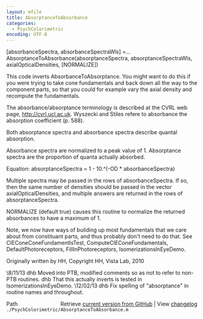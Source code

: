 ```yaml
---
layout: mfile
title: AbsorptanceToAbsorbance
categories:
  - PsychColorimetric
encoding: UTF-8
---
```


[absorbanceSpectra, absorbanceSpectraWls] =...
  AbsorptanceToAbsorbance(absorptanceSpectra, absorptanceSpectraWls, axialOpticalDensities, [NORMALIZE])

This code inverts AbsorbanceToAbsorptance.  You might want to do this if you were trying
to take cone fundamentals and back down all the way to the component parts, so that you
could for example vary the axial density and recompute the fundamentals.

The absorbance/absorptance terminology is described at the
CVRL web page, http://cvrl.ucl.ac.uk.  Wyszecki and Stiles refere to absorbance
the absorption coefficient (p. 588).

Both absorptance spectra and absorbance spectra describe quantal absorption.

Absorbance spectra are normalized to a peak value of 1.
Absorptance spectra are the proportion of quanta actually absorbed.

Equation: absorptanceSpectra = 1 - 10.^(-OD \* absorbanceSpectra)

Multiple spectra may be passed in the rows of absorbanceSpectra.  If
so, then the same number of densities should be passed in the vector
axialOpticalDensities, and multiple answers are returned in the rows
of absorptanceSpectra.

NORMALIZE (default true) causes this routine to normalize the returned absorbances to
have a maximum of 1.

Note, we now have ways of building up most fundamentals that we care about
from constituant parts, and thus probably don't need to do that.  See
  CIEConeConeFundamentlsTest, ComputeCIEConeFundamentals, DefaultPhotoreceptors, FillInPhotoreceptors,
  IsomerizationsInEyeDemo.

Originally written by HH, Copyright HH, Vista Lab, 2010

\8/11/13  dhb  Moved into PTB, modified comments so as not to refer to non-PTB routines.
         dhb  That this actually inverts is tested in IsomerizationsInEyeDemo.
\12/02/13 dhb  Fix spelling of "absorptance" in routine names and throughout.


<div class="code_header" style="text-align:right;">
  <span style="float:left;">Path&nbsp;&nbsp;</span> <span class="counter">Retrieve <a href=
  "https://raw.github.com/Psychtoolbox-3/Psychtoolbox-3/beta/./PsychColorimetric/AbsorptanceToAbsorbance.m">current version from GitHub</a> | View <a href=
  "https://github.com/Psychtoolbox-3/Psychtoolbox-3/commits/beta/./PsychColorimetric/AbsorptanceToAbsorbance.m">changelog</a></span>
</div>
<div class="code">
  <code>./PsychColorimetric/AbsorptanceToAbsorbance.m</code>
</div>
